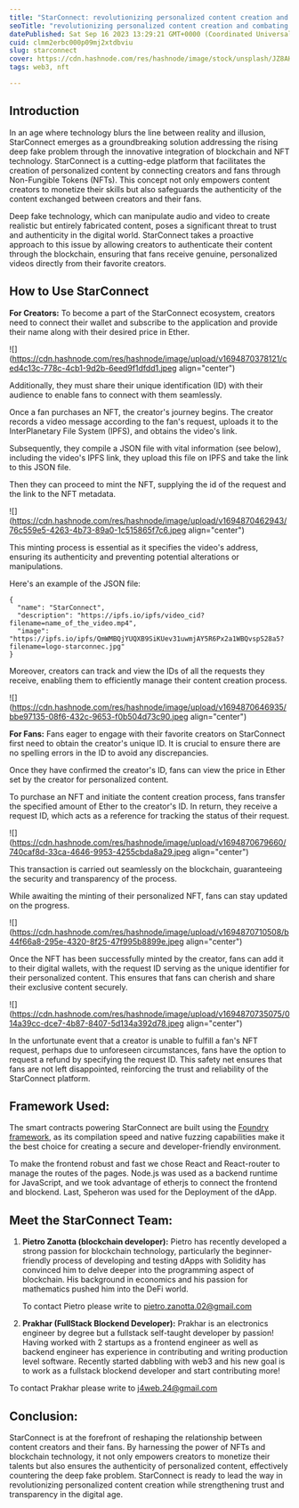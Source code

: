 ```yaml
---
title: "StarConnect: revolutionizing personalized content creation and combating deep fake proliferation with NFTs"
seoTitle: "revolutionizing personalized content creation and combating deep fake"
datePublished: Sat Sep 16 2023 13:29:21 GMT+0000 (Coordinated Universal Time)
cuid: clmm2erbc000p09mj2xtdbviu
slug: starconnect
cover: https://cdn.hashnode.com/res/hashnode/image/stock/unsplash/JZ8AHFr2aEg/upload/4ba9d55b530be4cf5751304c3e36b294.jpeg
tags: web3, nft

---
```


## Introduction

In an age where technology blurs the line between reality and illusion, StarConnect emerges as a groundbreaking solution addressing the rising deep fake problem through the innovative integration of blockchain and NFT technology. StarConnect is a cutting-edge platform that facilitates the creation of personalized content by connecting creators and fans through Non-Fungible Tokens (NFTs). This concept not only empowers content creators to monetize their skills but also safeguards the authenticity of the content exchanged between creators and their fans.

Deep fake technology, which can manipulate audio and video to create realistic but entirely fabricated content, poses a significant threat to trust and authenticity in the digital world. StarConnect takes a proactive approach to this issue by allowing creators to authenticate their content through the blockchain, ensuring that fans receive genuine, personalized videos directly from their favorite creators.

## How to Use StarConnect

**For Creators:** To become a part of the StarConnect ecosystem, creators need to connect their wallet and subscribe to the application and provide their name along with their desired price in Ether.

![](https://cdn.hashnode.com/res/hashnode/image/upload/v1694870378121/ced4c13c-778c-4cb1-9d2b-6eed9f1dfdd1.jpeg align="center")

Additionally, they must share their unique identification (ID) with their audience to enable fans to connect with them seamlessly.

Once a fan purchases an NFT, the creator's journey begins. The creator records a video message according to the fan's request, uploads it to the InterPlanetary File System (IPFS), and obtains the video's link.

Subsequently, they compile a JSON file with vital information (see below), including the video's IPFS link, they upload this file on IPFS and take the link to this JSON file.

Then they can proceed to mint the NFT, supplying the id of the request and the link to the NFT metadata.

![](https://cdn.hashnode.com/res/hashnode/image/upload/v1694870462943/76c559e5-4263-4b73-89a0-1c515865f7c6.jpeg align="center")

This minting process is essential as it specifies the video's address, ensuring its authenticity and preventing potential alterations or manipulations.

Here's an example of the JSON file:

```solidity
{
  "name": "StarConnect",
  "description": "https://ipfs.io/ipfs/video_cid?filename=name_of_the_video.mp4",
  "image": "https://ipfs.io/ipfs/QmWMBQjYUQXB9SiKUev31uwmjAY5R6Px2a1WBQvspS28a5?filename=logo-starconnec.jpg"
}
```

Moreover, creators can track and view the IDs of all the requests they receive, enabling them to efficiently manage their content creation process.

![](https://cdn.hashnode.com/res/hashnode/image/upload/v1694870646935/bbe97135-08f6-432c-9653-f0b504d73c90.jpeg align="center")

**For Fans:** Fans eager to engage with their favorite creators on StarConnect first need to obtain the creator's unique ID. It is crucial to ensure there are no spelling errors in the ID to avoid any discrepancies.

Once they have confirmed the creator's ID, fans can view the price in Ether set by the creator for personalized content.

To purchase an NFT and initiate the content creation process, fans transfer the specified amount of Ether to the creator's ID. In return, they receive a request ID, which acts as a reference for tracking the status of their request.

![](https://cdn.hashnode.com/res/hashnode/image/upload/v1694870679660/740caf8d-33ca-4646-9953-4255cbda8a29.jpeg align="center")

This transaction is carried out seamlessly on the blockchain, guaranteeing the security and transparency of the process.

While awaiting the minting of their personalized NFT, fans can stay updated on the progress.

![](https://cdn.hashnode.com/res/hashnode/image/upload/v1694870710508/b44f66a8-295e-4320-8f25-47f995b8899e.jpeg align="center")

Once the NFT has been successfully minted by the creator, fans can add it to their digital wallets, with the request ID serving as the unique identifier for their personalized content. This ensures that fans can cherish and share their exclusive content securely.

![](https://cdn.hashnode.com/res/hashnode/image/upload/v1694870735075/014a39cc-dce7-4b87-8407-5d134a392d78.jpeg align="center")

In the unfortunate event that a creator is unable to fulfill a fan's NFT request, perhaps due to unforeseen circumstances, fans have the option to request a refund by specifying the request ID. This safety net ensures that fans are not left disappointed, reinforcing the trust and reliability of the StarConnect platform.

## **Framework Used:**

The smart contracts powering StarConnect are built using the [Foundry framework](https://book.getfoundry.sh/), as its compilation speed and native fuzzing capabilities make it the best choice for creating a secure and developer-friendly environment.

To make the frontend robust and fast we chose React and React-router to manage the routes of the pages. Node.js was used as a backend runtime for JavaScript, and we took advantage of etherjs to connect the frontend and blockend. Last, Speheron was used for the Deployment of the dApp.

## **Meet the StarConnect Team:**

1. **Pietro Zanotta (blockchain developer):** Pietro has recently developed a strong passion for blockchain technology, particularly the beginner-friendly process of developing and testing dApps with Solidity has convinced him to delve deeper into the programming aspect of blockchain. His background in economics and his passion for mathematics pushed him into the DeFi world.
    
    To contact Pietro please write to pietro.zanotta.02@gmail.com
    
2. **Prakhar (FullStack Blockend Developer):** Prakhar is an electronics engineer by degree but a fullstack self-taught developer by passion! Having worked with 2 startups as a frontend engineer as well as backend engineer has experience in contributing and writing production level software. Recently started dabbling with web3 and his new goal is to work as a fullstack blockend developer and start contributing more!
    

To contact Prakhar please write to j4web.24@gmail.com

## Conclusion:

StarConnect is at the forefront of reshaping the relationship between content creators and their fans. By harnessing the power of NFTs and blockchain technology, it not only empowers creators to monetize their talents but also ensures the authenticity of personalized content, effectively countering the deep fake problem. StarConnect is ready to lead the way in revolutionizing personalized content creation while strengthening trust and transparency in the digital age.